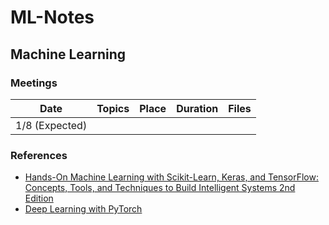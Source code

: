 # ML-Notes

## Machine Learning

### Meetings

|      Date      | Topics | Place | Duration | Files |
|:--------------:|:------:|:-----:|:--------:|:-----:|
| 1/8 (Expected) |        |       |          |       |

### References

* [Hands-On Machine Learning with Scikit-Learn, Keras, and TensorFlow: Concepts, Tools, and Techniques to Build Intelligent Systems 2nd Edition](https://www.amazon.com/Hands-Machine-Learning-Scikit-Learn-TensorFlow/dp/1492032646)
* [Deep Learning with PyTorch](https://www.manning.com/books/deep-learning-with-pytorch)

